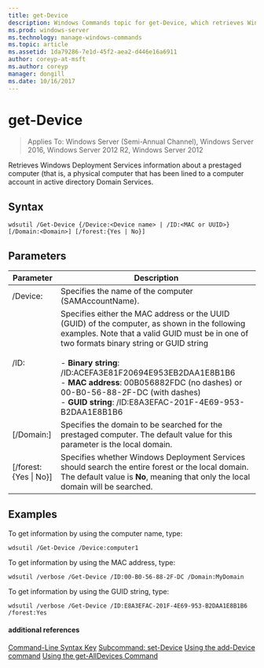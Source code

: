 ```yaml
---
title: get-Device
description: Windows Commands topic for get-Device, which retrieves Windows Deployment Services information about a prestaged computer (that is, a physical computer that has been lined to a computer account in active directory Domain Services. 
ms.prod: windows-server
ms.technology: manage-windows-commands
ms.topic: article
ms.assetid: 1da79286-7e1d-45f2-aea2-d446e16a6911
author: coreyp-at-msft
ms.author: coreyp
manager: dongill
ms.date: 10/16/2017
---
```

# get-Device

>Applies To: Windows Server (Semi-Annual Channel), Windows Server 2016, Windows Server 2012 R2, Windows Server 2012

Retrieves Windows Deployment Services information about a prestaged computer (that is, a physical computer that has been lined to a computer account in active directory Domain Services.

## Syntax
```
wdsutil /Get-Device {/Device:<Device name> | /ID:<MAC or UUID>} [/Domain:<Domain>] [/forest:{Yes | No}]
```
## Parameters
|Parameter|Description|
|-------|--------|
|/Device:<Device name>|Specifies the name of the computer (SAMAccountName).|
|/ID:<MAC or UUID>|Specifies either the MAC address or the UUID (GUID) of the computer, as shown in the following examples. Note that a valid GUID must be in one of two formats  binary string or GUID string<br /><br />-   **Binary string**: /ID:ACEFA3E81F20694E953EB2DAA1E8B1B6<br />-   **MAC address**: 00B056882FDC (no dashes) or 00-B0-56-88-2F-DC (with dashes)<br />-   **GUID string**: /ID:E8A3EFAC-201F-4E69-953-B2DAA1E8B1B6|
|[/Domain:<Domain>]|Specifies the domain to be searched for the prestaged computer. The default value for this parameter is the local domain.|
|[/forest:{Yes &#124; No}]|Specifies whether Windows Deployment Services should search the entire forest or the local domain. The default value is **No**, meaning that only the local domain will be searched.|
## <a name=BKMK_examples></a>Examples
To get information by using the computer name, type:
```
wdsutil /Get-Device /Device:computer1
```
To get information by using the MAC address, type:
```
wdsutil /verbose /Get-Device /ID:00-B0-56-88-2F-DC /Domain:MyDomain
```
To get information by using the GUID string, type:
```
wdsutil /verbose /Get-Device /ID:E8A3EFAC-201F-4E69-953-B2DAA1E8B1B6 /forest:Yes
```
#### additional references
[Command-Line Syntax Key](command-line-syntax-key.md)
[Subcommand: set-Device](subcommand-set-device.md)
[Using the add-Device command](using-the-add-device-command.md)
[Using the get-AllDevices Command](using-the-get-alldevices-command.md)

